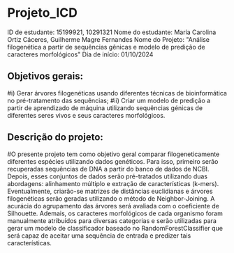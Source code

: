# Projeto_ICD
ID de estudante: 15199921, 10291321
Nome do estudante: María Carolina Ortiz Cáceres, Guilherme Magre Fernandes 
Nome do Projeto: "Análise filogenética a partir de sequências gênicas e modelo de predição de caracteres morfológicos"
Dia de início: 01/10/2024


## Objetivos gerais: 
#i) Gerar árvores filogenéticas usando diferentes técnicas de bioinformática no pré-tratamento das sequências; 
#ii) Criar um modelo de predição a partir de aprendizado de máquina utilizando sequências génicas de diferentes seres vivos e seus caracteres morfológicos.

## Descrição do projeto:
#O presente projeto tem como objetivo geral comparar filogeneticamente diferentes espécies utilizando dados genéticos. Para isso, primeiro serão recuperadas sequências de DNA a partir do banco de dados de NCBI. Depois, esses conjuntos de dados serão pré-tratados utilizando duas abordagens: alinhamento múltiplo e extração de características (k-mers). Eventualmente, criarão-se matrizes de distâncias euclidianas e árvores filogenéticas serão geradas utilizando o método de Neighbor-Joining. A acurácia do agrupamento das árvores será avaliada com o coeficiente de Silhouette. Ademais, os caracteres morfológicos de cada organismo foram manualmente atribuídos para diversas categorias e serão utilizadas para gerar um modelo de classificador baseado no RandomForestClassifier que será capaz de aceitar uma sequência de entrada e predizer tais características. 

